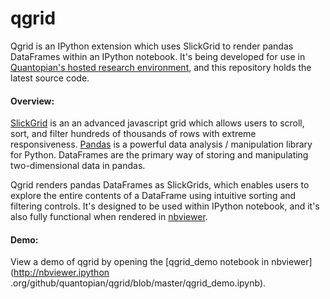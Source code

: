 qgrid
==============

Qgrid is an IPython extension which uses SlickGrid to render pandas DataFrames within an IPython notebook. It's 
being developed for use in [Quantopian's hosted research environment](https://www.quantopian.com/research), 
and this repository holds the latest source code.

#### Overview:
[SlickGrid](https://github.com/mleibman/SlickGrid) is an an advanced javascript grid which allows users to scroll, sort, 
and filter hundreds of thousands of rows with extreme responsiveness.  [Pandas](https://github.com/pydata/pandas) is a 
powerful data analysis / manipulation library for Python.  DataFrames are the primary way of storing and manipulating
two-dimensional data in pandas.

Qgrid renders pandas DataFrames as SlickGrids, which enables users to explore 
the entire contents of a DataFrame using intuitive sorting and filtering controls.  It's designed to be used within 
IPython notebook, and it's also fully functional when rendered in [nbviewer](http://nbviewer.ipython.org/).

#### Demo:
View a demo of qgrid by opening the [qgrid_demo notebook in nbviewer](http://nbviewer.ipython
.org/github/quantopian/qgrid/blob/master/qgrid_demo.ipynb).
